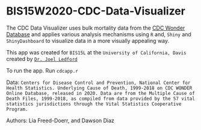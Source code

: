 # BIS15W2020-CDC-Data-Visualizer

The CDC Data Visualizer uses bulk mortality data from the [CDC Wonder Database](https://wonder.cdc.gov/) and applies various analysis mechanisms using `R` and, `Shiny` and `ShinyDashboard` to visualize data in a more visually appealing way.

This app was created for `BIS15L` at the `University of California, Davis` created by [`Dr. Joel Ledford`](https://jmledford3115.github.io/datascibiol/)


To run the app. Run `cdcapp.r` 


Data: `Centers for Disease Control and Prevention, National Center for Health Statistics. Underlying Cause of Death, 1999-2018 on CDC WONDER Online Database, released in 2020. Data are from the Multiple Cause of Death Files, 1999-2018, as compiled from data provided by the 57 vital statistics jurisdictions through the Vital Statistics Cooperative Program.`

Authors: Lia Freed-Doerr, and Dawson Diaz
